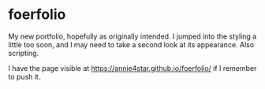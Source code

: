 # foerfolio
My new portfolio, hopefully as originally intended.  I jumped into the styling a little too soon, and I may need to take a second look at its appearance.
Also scripting.

I have the page visible at https://annie4star.github.io/foerfolio/ if I remember to push it.
